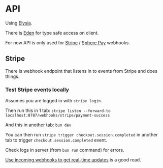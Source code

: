 # API

Using [Elysia](https://elysiajs.com/).

There is [Eden](https://elysiajs.com/eden/overview.html) for type safe access on client.

For now API is only used for [Stripe](https://stripe.com) / [Sphere Pay](https://spherepay.co) webhooks.

## Stripe

There is webhook endpoint that listens in to events from Stripe and does things.

### Test Stripe events locally

Assumes you are logged in with `stripe login`.

Then run this in 1 tab: `stripe listen --forward-to localhost:8787/webhooks/stripe/payment-success`

And this in another tab: `bun dev`

You can then run `stripe trigger checkout.session.completed` in another tab to trigger `checkout.session.completed` event.

Check logs in server (from `bun run` command) for errors.

[Use incoming webhooks to get real-time updates](https://stripe.com/docs/webhooks) is a good read.
